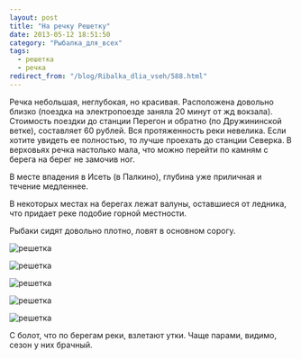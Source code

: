 ```yaml
---
layout: post
title: "На речку Решетку"
date: 2013-05-12 18:51:50
category: "Рыбалка_для_всех"
tags:
  - решетка
  - речка
redirect_from: "/blog/Ribalka_dlia_vseh/588.html"
---
```

Речка небольшая, неглубокая, но красивая. Расположена довольно близко
(поездка на электропоезде заняла 20 минут от жд вокзала). Стоимость
поездки до станции Перегон и обратно (по Дружининской ветке), составляет
60 рублей. Вся протяженность реки невелика. Если хотите увидеть ее
полностью, то лучше проехать до станции Северка. В верховьях речка
настолько мала, что можно перейти по камням с берега на берег не замочив
ног.

В месте впадения в Исеть (в Палкино), глубина уже приличная и течение
медленнее.

В некоторых местах на берегах лежат валуны, оставшиеся от ледника, что
придает реке подобие горной местности.

Рыбаки сидят довольно плотно, ловят в основном сорогу.

![решетка](http://fishingguru.ru/uploads/images/00/00/01/2013/05/12/09f914.jpg)

![решетка](http://fishingguru.ru/uploads/images/00/00/01/2013/05/12/bbc196.jpg)

![решетка](http://fishingguru.ru/uploads/images/00/00/01/2013/05/12/2d9014.jpg)

![решетка](http://fishingguru.ru/uploads/images/00/00/01/2013/05/12/474b6f.jpg)

![решетка](http://fishingguru.ru/uploads/images/00/00/01/2013/05/12/7abf73.jpg)

С болот, что по берегам реки, взлетают утки. Чаще парами, видимо, сезон
у них брачный.
